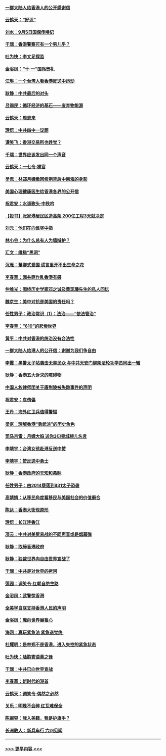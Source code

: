 #### [一群大陆人给香港人的公开感谢信](../pages/nsc993/n11514797.md?t=09120933) 
#### [云鹤天：“好汉”](../pages/nsc993/n11513536.md?t=09120933) 
#### [刘水：9月5日国保传唤记](../pages/nsc993/n11513460.md?t=09120933) 
#### [千瑞：香港警察可有一个男儿乎？](../pages/nsc993/n11513109.md?t=09120933) 
#### [吐为快：李文足探监](../pages/nsc993/n11509622.md?t=09120933) 
#### [金浴凤：“十‧一”国殇贺礼](../pages/nsc993/n11509593.md?t=09120933) 
#### [江琳：一个台湾人看香港反送中运动](../pages/nsc993/n11509211.md?t=09120933) 
#### [耿静：中共最后的对头](../pages/nsc993/n11508308.md?t=09120933) 
#### [吕锡民：循环经济的基石——废弃物能源](../pages/nsc993/n11508212.md?t=09120933) 
#### [云鹤天：周恩来](../pages/nsc993/n11508055.md?t=09120933) 
#### [理悟：中共四中一议题](../pages/nsc993/n11507782.md?t=09120933) 
#### [谭笑飞：香港交易所也姓党？](../pages/nsc993/n11507753.md?t=09120933) 
#### [千瑞：世界应该发出同一个声音](../pages/nsc993/n11507290.md?t=09120933) 
#### [云鹤天：一七令‧裸官](../pages/nsc993/n11507177.md?t=09120933) 
#### [吴侃：林郑月娥撤回修例背后中南海的身影](../pages/nsc993/n11506876.md?t=09120933) 
#### [美国心理健康医生给香港各界的公开信](../pages/nsc993/n11506809.md?t=09120933) 
#### [祝君安：水调歌头‧中秋吟](../pages/nsc993/n11506758.md?t=09120933) 
#### [【投书】张家港居民区造高架 200亿工程3天就决定](../pages/nsc993/n11506682.md?t=09120933) 
#### [刘元：他们在向谁竖中指](../pages/nsc993/n11505384.md?t=09120933) 
#### [林小谷：为什么总有人为墙辩护？](../pages/nsc993/n11505226.md?t=09120933) 
#### [汇文：维稳“黑洞”](../pages/nsc993/n11504347.md?t=09120933) 
#### [沉雁：董卿式爱国 谎言里开不出生命之花](../pages/nsc993/n11503215.md?t=09120933) 
#### [李春草：闻共匪作乱香港有感](../pages/nsc993/n11503072.md?t=09120933) 
#### [仲维光：围绕历史学家邓之诚及黄现璠先生的私人回忆](../pages/nsc993/n11501330.md?t=09120933) 
#### [魏京生：美中对抗是美国的责任吗？](../pages/nsc993/n11500723.md?t=09120933) 
#### [任性男子：政治常识（1）：法治——“依法管治”](../pages/nsc993/n11500791.md?t=09120933) 
#### [李春草：“610”的悲惨世界](../pages/nsc993/n11501141.md?t=09120933) 
#### [黄平：中共对香港的统治没有合法性](../pages/nsc993/n11499473.md?t=09120933) 
#### [一群大陆人给港人的公开信：谢谢为我们争自由](../pages/nsc993/n11500402.md?t=09120933) 
#### [李霞：黑警太子站袭击无辜民众 与中共天安门绑架法轮功学员同出一辙](../pages/nsc993/n11499805.md?t=09120933) 
#### [耿静：香港五大诉求的障碍物](../pages/nsc993/n11497578.md?t=09120933) 
#### [中国人权律师团关于唐荆陵被失踪事件的声明](../pages/nsc993/n11500014.md?t=09120933) 
#### [祝君安：哀傀儡](../pages/nsc993/n11499776.md?t=09120933) 
#### [王丹：海外红卫兵值得警惕](../pages/nsc993/n11498138.md?t=09120933) 
#### [梁京：理解香港“勇武派”的历史角色](../pages/nsc993/n11498006.md?t=09120933) 
#### [司马京雷：月娥大妈  送你3句皇城根儿名言](../pages/nsc993/n11497885.md?t=09120933) 
#### [李靖宇：台湾女孩赴港反送中赞](../pages/nsc993/n11497721.md?t=09120933) 
#### [李靖宇：赞反送中勇士](../pages/nsc993/n11497452.md?t=09120933) 
#### [耿静：香港政府的无知和愚昧](../pages/nsc993/n11494238.md?t=09120933) 
#### [任姓男子：由2014堕落到831太子恐袭](../pages/nsc993/n11496683.md?t=09120933) 
#### [高婧婧：从移民角度看移民与美国社会的价值磨合](../pages/nsc993/n11495757.md?t=09120933) 
#### [陈达：香港大街现原形 ](../pages/nsc993/n11495441.md?t=09120933) 
#### [理悟：长江连香江](../pages/nsc993/n11495377.md?t=09120933) 
#### [项云：中共对美贸易战的不同声音或是烟幕弹](../pages/nsc993/n11494929.md?t=09120933) 
#### [耿静：取缔香港政府](../pages/nsc993/n11494218.md?t=09120933) 
#### [耿静：独裁世界向自由世界宣战了](../pages/nsc993/n11494190.md?t=09120933) 
#### [千瑞：中共是对世界的拷问](../pages/nsc993/n11493021.md?t=09120933) 
#### [莲园：调笑令‧红朝自绝生路](../pages/nsc993/n11493011.md?t=09120933) 
#### [金浴凤：武警惊香港](../pages/nsc993/n11492994.md?t=09120933) 
#### [全美学自联支持香港人民的声明](../pages/nsc993/n11492630.md?t=09120933) 
#### [金浴凤：魔向世界展畜心](../pages/nsc993/n11492599.md?t=09120933) 
#### [海网：真玩紧急法 紧急送党终 ](../pages/nsc993/n11492535.md?t=09120933) 
#### [杜耀明：是林郑不是香港，进入失控的紧急状态](../pages/nsc993/n11491420.md?t=09120933) 
#### [吐为快：陆胞寄语黄之锋](../pages/nsc993/n11491117.md?t=09120933) 
#### [千瑞：中共已向世界宣战](../pages/nsc993/n11490123.md?t=09120933) 
#### [李春草：新时代的港首](../pages/nsc993/n11489864.md?t=09120933) 
#### [云鹤天：调笑令·偶然之必然](../pages/nsc993/n11489701.md?t=09120933) 
#### [关乐：明珠不会碎 红瓦难保全](../pages/nsc993/n11489647.md?t=09120933) 
#### [陈婉容：我入美籍，我是护旗手？](../pages/nsc993/n11487908.md?t=09120933) 
#### [长洲散人：新兵车行 六四见闻](../pages/nsc993/n11487729.md?t=09120933) 

----
#### [ >>> 更早内容 <<< ](../indexes/nsc993-earlier.md)

